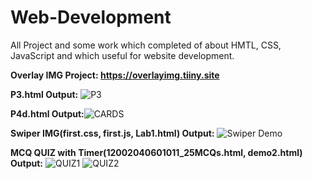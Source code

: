 # Web-Development
All Project and some work which completed of about HMTL, CSS, JavaScript and which useful for website development.

**Overlay IMG Project: https://overlayimg.tiiny.site**

**P3.html Output:** ![P3](https://github.com/DhruvBavaliya13/Web-Development/assets/134765636/b6efdab6-a938-45b2-a82b-ed3c170de8ac)

**P4d.html Output:**![CARDS](https://github.com/DhruvBavaliya13/Web-Development/assets/134765636/566e6167-a6d9-491e-861e-fb006470f84a)

**Swiper IMG(first.css, first.js, Lab1.html) Output:**
![Swiper Demo](https://github.com/DhruvBavaliya13/Web-Development/assets/134765636/efa50f37-98f0-444c-b125-1573bd9503e3)

**MCQ QUIZ with Timer(12002040601011_25MCQs.html, demo2.html) Output:**
![QUIZ1](https://github.com/DhruvBavaliya13/Web-Development/assets/134765636/8301f3b5-3102-4a2d-85e1-cd379d524ee3)
![QUIZ2](https://github.com/DhruvBavaliya13/Web-Development/assets/134765636/f98792d4-2a81-4655-b03c-e7de00c3357d)
